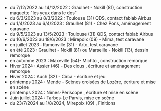 - du 7/12/2022 au 14/12/2022 : Graulhet - Nokill (81), construction maquette "les yeux dans le dos"
- du 6/3/2023 au 8/3/2022 : Toulouse (31) QDS, contact fablab Airbus
- du 1/4/2023 au 6/4/2023 : Graulhet (81) - Chez Pons, aménagement caravane
- du 9/5/2023 au 13/5/2023 : Toulouse (31) QDS, contact fablab Airbus
- du 10/6/2023 au 18/6/2023 : Mirepoix (09) - Mima, test caravane
- en juillet 2023 : Ramonville (31) - Arto, test caravane
- en été 2023 : Graulhet - Nokill (81) ou Marseille - Nokill (13), dessin remorque 
- en automne 2023 : Maxeville (54)- Michto , construction remorque
- Hiver 2024 : Assier (46) - Des clous , écriture et aménagement remorque
- Hiver 2024 : Auch (32) - Circa - écriture et jeu
- printemps 2024 : Mende - Scènes croisées de Lozère, écriture et mise en scène
- printemps 2024 : Nimes-Périscope , écriture et mise en scène
- Juin juillet 2024 : Tarbes-Le Parvis, mise en scène
- du 23/7/2024 au 1/8/2024, Mirepoix (09) , Finitions
